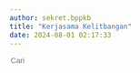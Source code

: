 ```yaml
---
author: sekret.bppkb
title: "Kerjasama Kelitbangan"
date: 2024-08-01 02:17:33
---
```


<script>
    const items = [
        {
            title: "Kesepakatan Bersama Pemprov Kalbar dengan UMP Pontianak Tahun 2019",
            category: "Nota Kesepakatan 2019",
            link: "https://drive.google.com/file/d/1KQXZjWt0IjBKGLdb8UOFijMHKWTKk8Dg/preview",
            file: ""
        },
        {
            title: "Kesepakatan Bersama Pemprov Kalbar dengan UNTAN Pontianak Tahun 2019",
            category: "Nota Kesepakatan 2019",
            link: "https://drive.google.com/file/d/1vehChc7-TofoO1k8Faycx_2QExj0UxVu/preview",
            file: ""
        },
        {
            title: "Kesepakatan Bersama Pemprov Kalbar dengan UPB Pontianak Tahun 2019",
            category: "Nota Kesepakatan 2019",
            link: "https://drive.google.com/file/d/1bgQB9CLuKaGKuxaKYZjQfucMQiuVQSaB/preview",
            file: ""
        },
        {
            title: "Nota Kesepakatan Pemprov Kalbar dengan BPTP Kalbar Tahun 2019",
            category: "Nota Kesepakatan 2019",
            link: "https://drive.google.com/file/d/1SzOwj5MdYwmHD1Bl5m9Zrt61m_GZTURr/preview",
            file: ""
        },
        {
            title: "Nota Kesepakatan Pemprov Kalbar dengan Komisi Informasi Provinsi Tahun 2020",
            category: "Nota Kesepakatan 2020",
            link: "https://drive.google.com/file/d/1F_ShRn1zt605eZBa6SiK1wkKJbw7FkK3/preview",
            file: ""
        },
        {
            title: "Perjanjian Kerjasama Balitbang dengan PSPIG Untan Pontianak Tahun 2020",
            category: "Nota Kesepakatan 2020",
            link: "https://drive.google.com/file/d/1fAmFztAE-oKVGVLfsM8_9u_0vWtyjX2H/preview",
            file: ""
        },
        {
            title: "Kesepakatan Bersama Pemprov Kalbar dengan IKIP PGRI Pontianak Tahun 2020",
            category: "Nota Kesepakatan 2020",
            link: "https://drive.google.com/file/d/1UsYKUZ1eZUUlA9NkucKlJAbrCxbWGblS/preview",
            file: ""
        },
        {
            title: "Nota Kesepahaman Antara Balitbang Provinsi Kalbar dan IKIP PGRI Pontianak Tahun 2021",
            category: "Nota Kesepakatan 2021",
            link: "https://drive.google.com/file/d/1UBiKTld4z41CSygjY4J32ZvRowxfTQXD/preview",
            file: ""
        },
        {
            title: "Nota Kesepahaman Antara Balitbang Provinsi Kalbar dan LPPM Untan Kalbar Tahun 2021",
            category: "Nota Kesepakatan 2021",
            link: "https://drive.google.com/file/d/1HWFbX-0kBlvS-xNUr1WEb5S8ZPZaUkU_/preview",
            file: ""
        },
        {
            title: "Nota Kesepahaman Antara Balitbang Provinsi Kalbar dan Universitas Muhammadiyah Pontianak Tahun 2021",
            category: "Nota Kesepakatan 2021",
            link: "https://drive.google.com/file/d/1oQIr0ygkS7G8pX64nIpYltOldWg4-1ff/preview",
            file: ""
        },
        {
            title: "Nota Kesepahaman Antara Balitbang Provinsi Kalbar dan Universitas Panca Bhakti Pontianak Tahun 2021",
            category: "Nota Kesepakatan 2021",
            link: "https://drive.google.com/file/d/1dCukvFRnmLZFE82ozm4bey5rw-Uk1FFC/preview",
            file: ""
        },
        {
            title: "Surat Perjanjian Kerjasama FKIP Universitas Tanjungpura dengan Balitbang Provinsi Kalimantan Barat Tahun 2021",
            category: "Nota Kesepakatan 2021",
            link: "https://drive.google.com/file/d/1gdFaLHrTwsXjbE_VvlxD621_ahTCf1U1/preview",
            file: ""
        },
        {
            title: "",
            category: "Nota Kesepakatan 2022",
            link: "",
            file: ""
        },
        {
            title: "Perjanjian Kerjasama antara FKIP Universitas Tanjungpura dengan Balitbang Provinsi Kalbar",
            category: "Nota Kesepakatan 2023",
            link: "https://drive.google.com/file/d/1T1jYfopdn_BPoBuGGZw1b4Ci0I0yR6V2/preview",
            file: ""
        }
    ];
</script>

<div class="flex justify-between items-center mb-4">
    <div class="flex items-center border-2 border-green-500 rounded-lg p-2 ml-auto" style="flex-shrink: 0;">
        <i class="fas fa-search text-green-500 text-xl"></i>
        <input type="text" placeholder="Cari" class="ml-2 text-green-500 text-xl outline-none" style="background: transparent; border: none; width: 150px;" id="searchInput">
        <div class="border-l-2 border-green-500 h-6 mx-4"></div>
        <div class="flex items-center cursor-pointer" id="categoryDropdownToggle">
            <i class="fas fa-filter text-green-500 text-xl"></i>
            <span id="selectedFilter" class="ml-2 text-green-500 text-xl truncate" style="max-width: 100px; width: 100px;"></span>
        </div>
    </div>
    <div class="relative">
        <div id="categoryDropdown" class="absolute right-0 mt-6 w-48 bg-white border border-gray-300 rounded-lg shadow-lg hidden" style="max-height: 200px; overflow-y: auto;">
            <div id="categoryList" class="list-none p-0 m-0"></div>
        </div>
    </div>
</div>

<div class="flex flex-wrap justify-start gap-12" id="information-list"></div>

<div class="flex justify-center mt-4" id="pagination"></div>
<style>
@media (max-width: 768px) {
    #information-list {
        justify-content: space-around;
    }
}
.pagination-button {
    margin: 0 5px;
    padding: 8px 12px;
    border: 1px solid #2F855A;
    border-radius: 5px;
    cursor: pointer;
    transition: background-color 0.3s, color 0.3s;
    color: #2F855A;
}
.pagination-button:hover {
    background-color: #2F855A;
    color: white;
}
.pagination-button.active {
    background-color: #2F855A;
    color: white;
}
.pagination-ellipsis {
    margin: 0 5px;
    padding: 8px 12px;
    color: #2F855A;
}
</style>

<script>
    const container = document.getElementById('information-list');
    const paginationContainer = document.getElementById('pagination');
    const categorySet = new Set();
    const itemsPerPage = 12;
    let currentPage = 1;
    let selectedCategory = 'All';

    function renderItems(filteredItems) {
        container.innerHTML = '';
        const start = (currentPage - 1) * itemsPerPage;
        const end = start + itemsPerPage;
        const paginatedItems = filteredItems.slice(start, end);

        if (paginatedItems.length === 0) {
            const noResultsDiv = document.createElement('div');
            noResultsDiv.className = 'w-full text-center text-gray-500';
            noResultsDiv.textContent = 'Tidak ada hasil yang cocok';
            container.appendChild(noResultsDiv);
        } else {
            paginatedItems.forEach(item => {
                const div = document.createElement('div');
                div.className = 'w-64 bg-white border border-gray-300 rounded-lg overflow-hidden shadow-lg m-2 flex flex-col';
                div.innerHTML = `
                    <div class="flex items-center justify-center w-full h-48 bg-gray-200">
                        ${item.file ? `<i class="fas fa-image fa-5x text-red-600"></i>` : `<i class="fas fa-file-pdf fa-5x text-red-600"></i>`}
                    </div>
                    <div class="p-4 bg-green-600 text-white flex-grow flex flex-col justify-between">
                        <p class="text-base font-semibold">${item.title}</p>
                        <div class="flex items-center mt-auto">
                            <i class="fas fa-file-alt mr-2"></i>
                            <span class="text-xs">${item.category}</span>
                        </div>
                    </div>
                    <button class="block p-4 bg-green-700 text-white text-center hover:bg-green-800 mt-auto no-underline" onclick="${item.file ? `openImgModal('${item.file}')` : `openPdfModal('${item.link}')`}">
                        <span class="text-sm font-semibold text-white">
                            Lihat Selengkapnya
                            <i class="fas fa-arrow-right"></i>
                        </span>
                    </button>
                `;
                container.appendChild(div);
            });
        }
        renderPagination(filteredItems.length);
    }

    function renderPagination(totalItems) {
        paginationContainer.innerHTML = '';
        const totalPages = Math.ceil(totalItems / itemsPerPage);
        const maxPagesToShow = 6;
        const halfMaxPagesToShow = Math.floor(maxPagesToShow / 2);

        let startPage = Math.max(1, currentPage - halfMaxPagesToShow);
        let endPage = Math.min(totalPages, currentPage + halfMaxPagesToShow);

        if (currentPage <= halfMaxPagesToShow) {
            endPage = Math.min(totalPages, maxPagesToShow);
        } else if (currentPage + halfMaxPagesToShow >= totalPages) {
            startPage = Math.max(1, totalPages - maxPagesToShow + 1);
        }

        if (startPage > 1) {
            paginationContainer.appendChild(createPaginationButton(1));
            if (startPage > 2) {
                paginationContainer.appendChild(createEllipsis());
            }
        }

        for (let i = startPage; i <= endPage; i++) {
            paginationContainer.appendChild(createPaginationButton(i));
        }

        if (endPage < totalPages) {
            if (endPage < totalPages - 1) {
                paginationContainer.appendChild(createEllipsis());
            }
            paginationContainer.appendChild(createPaginationButton(totalPages));
        }
    }

    function createPaginationButton(page) {
        const button = document.createElement('button');
        button.className = `pagination-button ${page === currentPage ? 'active' : ''}`;
        button.textContent = page;
        button.addEventListener('click', () => {
            currentPage = page;
            renderItems(items);
            window.scrollTo(0, 0);
        });
        return button;
    }

    function createEllipsis() {
        const ellipsis = document.createElement('span');
        ellipsis.className = 'pagination-ellipsis';
        ellipsis.textContent = '...';
        return ellipsis;
    }

    items.forEach(item => {
        categorySet.add(item.category);
    });

    const categoryList = document.getElementById('categoryList');
    const selectedFilter = document.getElementById('selectedFilter');

    const allDiv = document.createElement('div');
    allDiv.className = 'pl-4 p-1 pt-2 hover:bg-gray-100 cursor-pointer text-sm';
    allDiv.textContent = 'All';
    allDiv.addEventListener('click', () => {
        currentPage = 1;
        selectedCategory = 'All';
        selectedFilter.textContent = selectedCategory;
        renderItems(items);
        document.getElementById('categoryDropdown').classList.add('hidden');
        document.getElementById('categoryDropdownToggle').classList.remove('text-green-700');
    });
    categoryList.appendChild(allDiv);

    categorySet.forEach(category => {
        const div = document.createElement('div');
        div.className = 'pl-4 p-1 hover:bg-gray-100 cursor-pointer text-sm';
        div.style.overflow = 'hidden';
        div.textContent = category;
        div.addEventListener('click', () => {
            currentPage = 1;
            selectedCategory = category;
            selectedFilter.textContent = selectedCategory;
            const filteredItems = items.filter(item => item.category === category);
            renderItems(filteredItems);
            document.getElementById('categoryDropdown').classList.add('hidden');
            document.getElementById('categoryDropdownToggle').classList.remove('text-green-700');
        });
        categoryList.appendChild(div);
    });

    document.getElementById('categoryDropdownToggle').addEventListener('click', function(event) {
        const dropdown = document.getElementById('categoryDropdown');
        dropdown.classList.toggle('hidden');
        this.classList.toggle('text-green-700');
        event.stopPropagation();
    });

    document.addEventListener('click', function(event) {
        const dropdown = document.getElementById('categoryDropdown');
        const toggle = document.getElementById('categoryDropdownToggle');
        if (!dropdown.classList.contains('hidden') && !dropdown.contains(event.target) && !toggle.contains(event.target)) {
            dropdown.classList.add('hidden');
            toggle.classList.remove('text-green-700');
        }
    });

    document.getElementById('searchInput').addEventListener('input', function() {
        currentPage = 1;
        const searchTerm = this.value.toLowerCase();
        const filteredItems = items.filter(item => item.title.toLowerCase().includes(searchTerm));
        renderItems(filteredItems);
    });
    selectedFilter.textContent = selectedCategory;
    renderItems(items);
</script>
